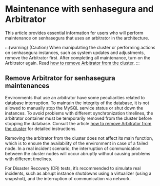# Maintenance with senhasegura and Arbitrator

This article provides essential information for users who will perform maintenance on senhasegura that uses an arbitrator in the architecture.

:::(warning) (Caution)
When manipulating the cluster or performing actions on senhasegura instances, such as system updates and adjustments, remove the Arbitrator first. After completing all maintenance, turn on the Arbitrator again.
Read [how to remove Arbitrator from the cluster](/v3-33/docs/arbitrator-remove-arbitrator).
:::

## Remove Arbitrator for senhasegura maintenances

Environments that use an arbitrator have some peculiarities related to database interruption. To maintain the integrity of the database, it is not allowed to manually stop the MySQL service status or shut down the instances. To avoid problems with different synchronization timelines, the arbitrator container must be temporarily removed from the cluster before stopping the database. Consult the article [how to remove Arbitrator from the cluster](/v3-33/docs/arbitrator-remove-arbitrator) for detailed instructions.

Removing the arbitrator from the cluster does not affect its main function, which is to ensure the availability of the environment in case of a failed node. In a real incident scenario, the interruption of communication between the cluster nodes will occur abruptly without causing problems with different timelines.

For Disaster Recovery (DR) tests, it’s recommended to simulate real incidents, such as abrupt instance shutdowns using a virtualizer (using a snapshot), and the interruption of communication via network.
